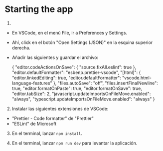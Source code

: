 # Starting the app

1.

- En VSCode, en el menú File, ir a Preferences y Settings.
- Ahí, click en el botón "Open Settings (JSON)" en la esquina superior derecha.
- Añadir las siguientes y guardar el archivo:

  {
  "editor.codeActionsOnSave": {
  "source.fixAll.eslint": true
  },
  "editor.defaultFormatter": "esbenp.prettier-vscode",
  "[html]": {
  "editor.linkedEditing": true,
  "editor.defaultFormatter": "vscode.html-language-features"
  },
  "files.autoSave": "off",
  "files.insertFinalNewline": true,
  "editor.formatOnPaste": true,
  "editor.formatOnSave": true,
  "editor.tabSize": 2,
  "javascript.updateImportsOnFileMove.enabled": "always",
  "typescript.updateImportsOnFileMove.enabled": "always"
  }

2. Instalar las siguientes extensiones de VSCode:

- "Prettier - Code formatter" de "Prettier"
- "ESLint" de Microsoft

3. En el terminal, lanzar `npm install`.

4. En el terminal, lanzar `npm run dev` para levantar la aplicación.

<br>

